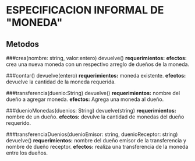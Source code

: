 # ESPECIFICACION INFORMAL DE "MONEDA" 

##  Metodos 

###crea(nombre: string, valor:entero) devuelve()
	**requerimientos:** 
	**efectos:** crea una nueva moneda con un respectivo arreglo de dueños de la moneda. 

###contar() devuelve(entero)
	**requerimientos:** moneda existente. 
	**efectos:** devuelve la cantidad de la moneda requerida.

###transferencia(duenio:String) devuelve()
	**requerimientos:** nombre del dueño a agregar moneda. 
	**efectos:** Agrega una moneda al dueño. 

###duenioMonedas(duenios: String) devuelve(string)
	**requerimientos:** nombre de un dueño. 
	**efectos:** devulve la cantidad de monedas del dueño requerido. 

###transferenciaDuenios(duenioEmisor: string, duenioReceptor: string) devuelve()
	**requerimientos:** nombre del dueño emisor de la transferencia y nombre de dueño receptor. 
	**efectos:** realiza una transferencia de la moneda entre los dueños. 



